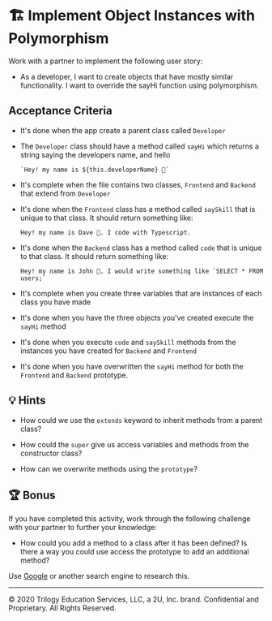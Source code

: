 # 🏗️ Implement Object Instances with Polymorphism

Work with a partner to implement the following user story:

* As a developer, I want to create objects that have mostly similar functionality. I want to override the sayHi function using polymorphism.

## Acceptance Criteria

* It's done when the app create a parent class called `Developer`
* The `Developer` class should have a method called `sayHi` which returns a string saying the developers name, and hello

    ```
    `Hey! my name is ${this.developerName} 👋`
    ```

* It's complete when the file contains two classes, `Frontend` and `Backend` that extend from `Developer`
* It's done when the `Frontend` class has a method called `saySkill` that is unique to that class. It should return something like:
    ```
    Hey! my name is Dave 👋. I code with Typescript.
    ```
* It's done when the `Backend` class has a method called `code` that is unique to that class. It should return something like:
    ```
    Hey! my name is John 👋. I would write something like `SELECT * FROM users;`
    ```
* It's complete when you create three variables that are instances of each class you have made
* It's done when you have the three objects you've created execute the `sayHi` method
* It's done when you execute `code` and `saySkill` methods from the instances you have created for `Backend` and `Frontend`
* It's done when you have overwritten the `sayHi` method for both the `Frontend` and `Backend` prototype.

## 💡 Hints

* How could we use the `extends` keyword to inherit methods from a parent class?

* How could the `super` give us access variables and methods from the constructor class?

* How can we overwrite methods using the `prototype`? 


## 🏆 Bonus

If you have completed this activity, work through the following challenge with your partner to further your knowledge:

* How could you add a method to a class after it has been defined? Is there a way you could use access the prototype to add an additional method?

Use [Google](https://www.google.com) or another search engine to research this.

---
© 2020 Trilogy Education Services, LLC, a 2U, Inc. brand. Confidential and Proprietary. All Rights Reserved.